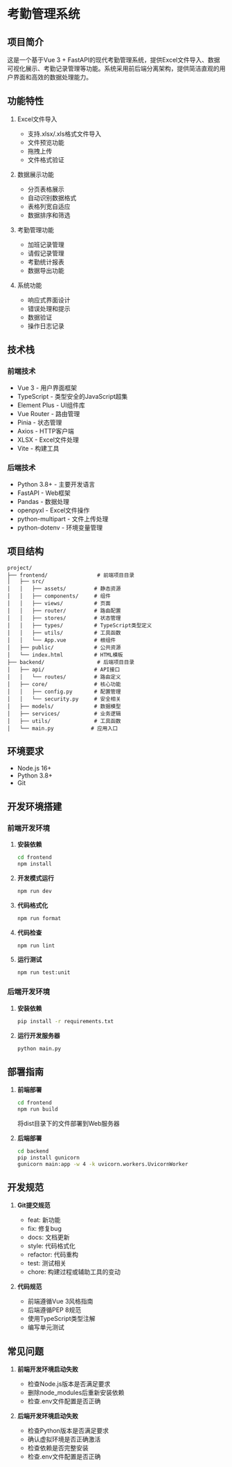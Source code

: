# 考勤管理系统

## 项目简介
这是一个基于Vue 3 + FastAPI的现代考勤管理系统，提供Excel文件导入、数据可视化展示、考勤记录管理等功能。系统采用前后端分离架构，提供简洁直观的用户界面和高效的数据处理能力。

## 功能特性
1. Excel文件导入
   - 支持.xlsx/.xls格式文件导入
   - 文件预览功能
   - 拖拽上传
   - 文件格式验证

2. 数据展示功能
   - 分页表格展示
   - 自动识别数据格式
   - 表格列宽自适应
   - 数据排序和筛选

3. 考勤管理功能
   - 加班记录管理
   - 请假记录管理
   - 考勤统计报表
   - 数据导出功能

4. 系统功能
   - 响应式界面设计
   - 错误处理和提示
   - 数据验证
   - 操作日志记录

## 技术栈
### 前端技术
- Vue 3 - 用户界面框架
- TypeScript - 类型安全的JavaScript超集
- Element Plus - UI组件库
- Vue Router - 路由管理
- Pinia - 状态管理
- Axios - HTTP客户端
- XLSX - Excel文件处理
- Vite - 构建工具

### 后端技术
- Python 3.8+ - 主要开发语言
- FastAPI - Web框架
- Pandas - 数据处理
- openpyxl - Excel文件操作
- python-multipart - 文件上传处理
- python-dotenv - 环境变量管理

## 项目结构
```
project/
├── frontend/                # 前端项目目录
│   ├── src/
│   │   ├── assets/         # 静态资源
│   │   ├── components/     # 组件
│   │   ├── views/          # 页面
│   │   ├── router/         # 路由配置
│   │   ├── stores/         # 状态管理
│   │   ├── types/          # TypeScript类型定义
│   │   ├── utils/          # 工具函数
│   │   └── App.vue         # 根组件
│   ├── public/             # 公共资源
│   └── index.html          # HTML模板
├── backend/                 # 后端项目目录
│   ├── api/                # API接口
│   │   └── routes/         # 路由定义
│   ├── core/               # 核心功能
│   │   ├── config.py       # 配置管理
│   │   └── security.py     # 安全相关
│   ├── models/             # 数据模型
│   ├── services/           # 业务逻辑
│   ├── utils/              # 工具函数
│   └── main.py            # 应用入口
```

## 环境要求
- Node.js 16+
- Python 3.8+
- Git

## 开发环境搭建

### 前端开发环境
1. **安装依赖**
   ```bash
   cd frontend
   npm install
   ```

2. **开发模式运行**
   ```bash
   npm run dev
   ```

3. **代码格式化**
   ```bash
   npm run format
   ```

4. **代码检查**
   ```bash
   npm run lint
   ```

5. **运行测试**
   ```bash
   npm run test:unit
   ```

### 后端开发环境 
1. **安装依赖**
   ```bash
   pip install -r requirements.txt
   ```
2. **运行开发服务器**
   ```bash
   python main.py
   ```
 

## 部署指南
1. **前端部署**
   ```bash
   cd frontend
   npm run build
   ```
   将dist目录下的文件部署到Web服务器

2. **后端部署**
   ```bash
   cd backend
   pip install gunicorn
   gunicorn main:app -w 4 -k uvicorn.workers.UvicornWorker
   ```

## 开发规范
1. **Git提交规范**
   - feat: 新功能
   - fix: 修复bug
   - docs: 文档更新
   - style: 代码格式化
   - refactor: 代码重构
   - test: 测试相关
   - chore: 构建过程或辅助工具的变动

2. **代码规范**
   - 前端遵循Vue 3风格指南
   - 后端遵循PEP 8规范
   - 使用TypeScript类型注解
   - 编写单元测试

## 常见问题
1. **前端开发环境启动失败**
   - 检查Node.js版本是否满足要求
   - 删除node_modules后重新安装依赖
   - 检查.env文件配置是否正确

2. **后端开发环境启动失败**
   - 检查Python版本是否满足要求
   - 确认虚拟环境是否正确激活
   - 检查依赖是否完整安装
   - 检查.env文件配置是否正确

 